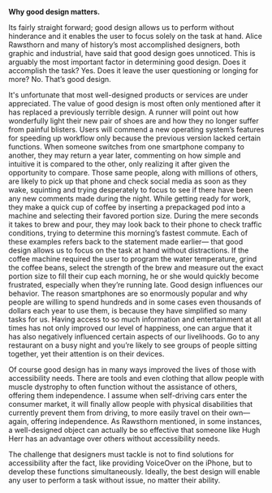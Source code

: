**Why good design matters.**

Its fairly straight forward; good design allows us to perform without hinderance and it enables the user to focus solely on the task at hand. Alice Rawsthorn and many of history’s most accomplished designers, both graphic and industrial, have said that good design goes unnoticed. This is arguably the most important factor in determining good design. Does it accomplish the task? Yes. Does it leave the user questioning or longing for more? No. That’s good design. 

It's unfortunate that most well-designed products or services are under appreciated. The value of good design is most often only mentioned after it has replaced a previously terrible design. A runner will point out how wonderfully light their new pair of shoes are and how they no longer suffer from painful blisters. Users will commend a new operating system’s features for speeding up workflow only because the previous version lacked certain functions. When someone switches from one smartphone company to another, they may return a year later, commenting on how simple and intuitive it is compared to the other, only realizing it after given the opportunity to compare. Those same people, along with millions of others, are likely to pick up that phone and check social media as soon as they wake, squinting and trying desperately to focus to see if there have been any new comments made during the night. While getting ready for work, they make a quick cup of coffee by inserting a prepackaged pod into a machine and selecting their favored portion size. During the mere seconds it takes to brew and pour, they may look back to their phone to check traffic conditions, trying to determine this morning’s fastest commute. Each of these examples refers back to the statement made earlier— that good design allows us to focus on the task at hand without distractions. If the coffee machine required the user to program the water temperature, grind the coffee beans, select the strength of the brew and measure out the exact portion size to fill their cup each morning, he or she would quickly become frustrated, especially when they’re running late. Good design influences our behavior. The reason smartphones are so enormously popular and why people are willing to spend hundreds and in some cases even thousands of dollars each year to use them, is because they have simplified so many tasks for us. Having access to so much information and entertainment at all times has not only improved our level of happiness, one can argue that it has also negatively influenced certain aspects of our livelihoods. Go to any restaurant on a busy night and you’re likely to see groups of people sitting together, yet their attention is on their devices. 

Of course good design has in many ways improved the lives of those with accessibility needs. There are tools and even clothing that allow people with muscle dystrophy to often function without the assistance of others, offering them independence. I assume when self-driving cars enter the consumer market, it will finally allow people with physical disabilities that currently prevent them from driving, to more easily travel on their own— again, offering independence. As Rawsthorn mentioned, in some instances, a well-designed object can actually be so effective that someone like Hugh Herr has an advantage over others without accessibility needs. 

The challenge that designers must tackle is not to find solutions for accessibility after the fact, like providing VoiceOver on the iPhone, but to develop these functions simultaneously. Ideally, the best design will enable any user to perform a task without issue, no matter their ability.  
